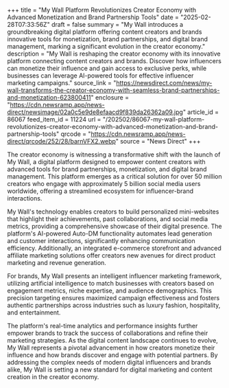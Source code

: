 +++
title = "My Wall Platform Revolutionizes Creator Economy with Advanced Monetization and Brand Partnership Tools"
date = "2025-02-28T07:33:56Z"
draft = false
summary = "My Wall introduces a groundbreaking digital platform offering content creators and brands innovative tools for monetization, brand partnerships, and digital brand management, marking a significant evolution in the creator economy."
description = "My Wall is reshaping the creator economy with its innovative platform connecting content creators and brands. Discover how influencers can monetize their influence and gain access to exclusive perks, while businesses can leverage AI-powered tools for effective influencer marketing campaigns."
source_link = "https://newsdirect.com/news/my-wall-transforms-the-creator-economy-with-seamless-brand-partnerships-and-monetization-623800411"
enclosure = "https://cdn.newsramp.app/news-direct/newsimage/02a0c5e9de8efaacd9f839da26362a09.jpg"
article_id = 86067
feed_item_id = 11224
url = "/202502/86067-my-wall-platform-revolutionizes-creator-economy-with-advanced-monetization-and-brand-partnership-tools"
qrcode = "https://cdn.newsramp.app/news-direct/qrcode/252/28/barnVFX2.webp"
source = "News Direct"
+++

<p>The creator economy is witnessing a transformative shift with the launch of My Wall, a digital platform designed to empower content creators with advanced tools for brand partnerships, monetization, and digital brand management. This platform emerges as a critical solution for over 50 million creators who engage with approximately 5 billion social media users worldwide, offering a streamlined ecosystem for influencer-brand interactions.</p><p>My Wall's technology enables creators to build personalized mini-websites that highlight their achievements, past collaborations, and social media metrics, providing a comprehensive showcase of their digital presence. The platform's AI-powered Auto-DM functionality automates lead generation and customer interactions, significantly enhancing communication efficiency. Additionally, an integrated e-commerce storefront and advanced affiliate marketing solutions offer creators new avenues for direct product marketing and revenue generation.</p><p>For brands, My Wall presents an intelligent influencer marketing framework, utilizing artificial intelligence to match businesses with creators based on engagement metrics, niche expertise, and audience demographics. This precision targeting ensures maximized campaign effectiveness and fosters authentic partnerships across industries such as luxury fashion, hospitality, and entertainment.</p><p>The platform's real-time analytics and performance insights further empower brands to track the success of collaborations and refine their marketing strategies. As the digital content landscape continues to evolve, My Wall represents a pivotal advancement in how creators monetize their influence and how brands discover and engage with potential partners. By addressing the complex needs of modern digital influencers and brands alike, My Wall is setting a new standard for digital marketing and content creation in the creator economy.</p>